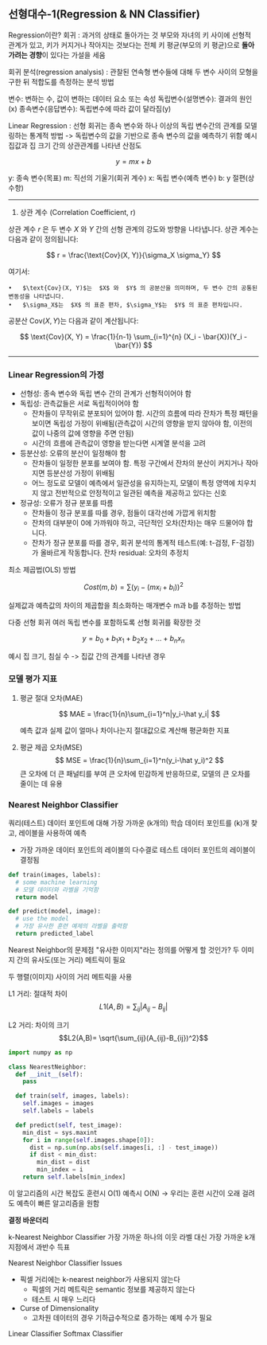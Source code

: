 ## 선형대수-1(Regression & NN Classifier)

Regression이란?
회귀 : 과거의 상태로 돌아가는 것
부모와 자녀의 키 사이에 선형적 관계가 있고, 키가 커지거나 작아지는 것보다는 전체 키 평균(부모의 키 평균)으로 **돌아가려는 경향**이 있다는 가설을 세움

회귀 분석(regression analysis)
: 관찰된 연속형 변수들에 대해 두 변수 사이의 모형을 구한 뒤 적합도를 측정하는 분석 방법

변수: 변하는 수, 값이 변하는 데이터 요소 또는 속성
독립변수(설명변수): 결과의 원인(x)
종속변수(응답변수): 독립변수에 따라 값이 달라짐(y)

Linear Regression
: 선형 회귀는 종속 변수와 하나 이상의 독립 변수간의 관계를 모델링하는 통계적 방법
-> 독립변수의 값을 기반으로 종속 변수의 값을 예측하기 위함
예시
집값과 집 크기 간의 상관관계를 나타낸 산점도

$$
y = mx +b
$$

y: 종속 변수(목표)
m: 직선의 기울기(회귀 계수)
x: 독립 변수(예측 변수)
b: y 절편(상수항)

---

1. 상관 계수 (Correlation Coefficient, r)

상관 계수 $r$ 은 두 변수 $X$ 와 $Y$ 간의 선형 관계의 강도와 방향을 나타냅니다. 상관 계수는 다음과 같이 정의됩니다:

$$
r = \frac{\text{Cov}(X, Y)}{\sigma_X \sigma_Y}
$$

여기서:

    •	$\text{Cov}(X, Y)$는  $X$ 와  $Y$ 의 공분산을 의미하며, 두 변수 간의 공통된 변동성을 나타냅니다.
    •	$\sigma_X$는  $X$ 의 표준 편차, $\sigma_Y$는  $Y$ 의 표준 편차입니다.

공분산 $\text{Cov}(X, Y)$는 다음과 같이 계산됩니다:

$$
\text{Cov}(X, Y) = \frac{1}{n-1} \sum_{i=1}^{n} (X_i - \bar{X})(Y_i - \bar{Y})
$$

---

### Linear Regression의 가정

- 선형성: 종속 변수와 독립 변수 간의 관계가 선형적이어야 함
- 독립성: 관측값들은 서로 독립적이어야 함
  - 잔차들이 무작위로 분포되어 있어야 함. 시간의 흐름에 따라 잔차가 특정 패턴을 보이면 독립성 가정이 위배됨(관측값이 시간의 영향을 받지 않아야 함, 이전의 값이 나중의 값에 영향을 주면 안됨)
  - 시간의 흐름에 관측값이 영향을 받는다면 시계열 분석을 고려
- 등분산성: 오류의 분산이 일정해야 함
  - 잔차들이 일정한 분포를 보여야 함. 특정 구간에서 잔차의 분산이 커지거나 작아지면 등분산성 가정이 위배됨
  - 어느 정도로 모델이 예측에서 일관성을 유지하는지, 모델이 특정 영역에 치우치지 않고 전반적으로 안정적이고 일관된 예측을 제공하고 있다는 신호
- 정규성: 오류가 정규 분포를 따름
  - 잔차들이 정규 분포를 따를 경우, 점들이 대각선에 가깝게 위치함
  - 잔차의 대부분이 0에 가까워야 하고, 극단적인 오차(잔차)는 매우 드물어야 합니다.
  - 잔차가 정규 분포를 따를 경우, 회귀 분석의 통계적 테스트(예: t-검정, F-검정)가 올바르게 작동합니다.
    잔차 residual: 오차의 추정치

최소 제곱법(OLS) 방법

$$
Cost(m, b) = \sum(y_i - (mx_i+b_i))^2
$$

실제값과 예측값의 차이의 제곱합을 최소화하는 매개변수 m과 b를 추정하는 방법

다중 선형 회귀
여러 독립 변수를 포함하도록 선형 회귀를 확장한 것

$$
y = b_0+b_1x_1+b_2x_2+...+b_nx_n
$$

예시
집 크기, 침실 수 -> 집값 간의 관계를 나타낸 경우

### 모델 평가 지표

1. 평균 절대 오차(MAE)

   $$
   MAE =  \frac{1}{n}\sum_{i=1}^n|y_i-\hat y_i|
   $$

   예측 값과 실제 값이 얼마나 차이나는지 절대값으로 계산해 평균화한 지표

2. 평균 제곱 오차(MSE)
   $$
   MSE = \frac{1}{n}\sum_{i=1}^n(y_i-\hat y_i)^2
   $$
   큰 오차에 더 큰 패널티를 부여
   큰 오차에 민감하게 반응하므로, 모델의 큰 오차를 줄이는 데 유용

### Nearest Neighbor Classifier

쿼리(테스트) 데이터 포인트에 대해 가장 가까운 (k개의) 학습 데이터 포인트를 (k)개 찾고, 레이블을 사용하여 예측

- 가장 가까운 데이터 포인트의 레이블의 다수결로 테스트 데이터 포인트의 레이블이 결정됨

```python
def train(images, labels):
  # some machine learning
  # 모델 데이터와 라벨을 기억함
  return model

def predict(model, image):
  # use the model
  # 가장 유사한 훈련 예제의 라벨을 출력함
  return predicted_label
```

Nearest Neighbor의 문제점
"유사한 이미지"라는 정의를 어떻게 할 것인가?
두 이미지 간의 유사도(또는 거리) 메트릭이 필요

두 행렬(이미지) 사이의 거리 메트릭을 사용

L1 거리: 절대적 차이
$$L1(A, B) = \sum_{ij} |A_{ij}- B_{ij}|$$

L2 거리: 차이의 크기
$$L2(A,B)= \sqrt{\sum_{ij}(A_{ij}-B_{ij})^2}$$

```python
import numpy as np

class NearestNeighbor:
  def __init__(self):
    pass

  def train(self, images, labels):
    self.images = images
    self.labels = labels

  def predict(self, test_image):
    min_dist = sys.maxint
    for i in range(self.images.shape[0]):
      dist = np.sum(np.abs(self.images[i, :] - test_image))
      if dist < min_dist:
        min_dist = dist
        min_index = i
    return self.labels[min_index]
```

이 알고리즘의 시간 복잡도
훈련시 O(1)
예측시 O(N)
-> 우리는 훈련 시간이 오래 걸려도 예측이 빠른 알고리즘을 원함

**결정 바운더리**

k-Nearest Neighbor Classifier
가장 가까운 하나의 이웃 라벨 대신 가장 가까운 k개 지점에서 과반수 득표

Nearest Neighbor Classifier Issues

- 픽셀 거리에는 k-nearest neighbor가 사용되지 않는다
  - 픽셀의 거리 메트릭은 semantic 정보를 제공하지 않는다
  - 테스트 시 매우 느리다
- Curse of Dimensionality
  - 고차원 데이터의 경우 기하급수적으로 증가하는 예제 수가 필요

Linear Classifier
Softmax Classifier
